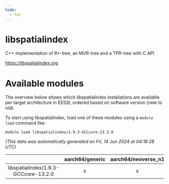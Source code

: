 ```yaml
---
hide:
  - toc
---
```


libspatialindex
===============


C++ implementation of R*-tree, an MVR-tree and a TPR-tree with C API

https://libspatialindex.org
# Available modules


The overview below shows which libspatialindex installations are available per target architecture in EESSI, ordered based on software version (new to old).

To start using libspatialindex, load one of these modules using a `module load` command like:

```shell
module load libspatialindex/1.9.3-GCCcore-13.2.0
```

*(This data was automatically generated on Fri, 14 Jun 2024 at 04:18:28 UTC)*  

| |aarch64/generic|aarch64/neoverse_n1|aarch64/neoverse_v1|x86_64/generic|x86_64/amd/zen2|x86_64/amd/zen3|x86_64/intel/haswell|x86_64/intel/skylake_avx512|
| :---: | :---: | :---: | :---: | :---: | :---: | :---: | :---: | :---: |
|libspatialindex/1.9.3-GCCcore-13.2.0|x|x|x|x|x|x|x|x|
